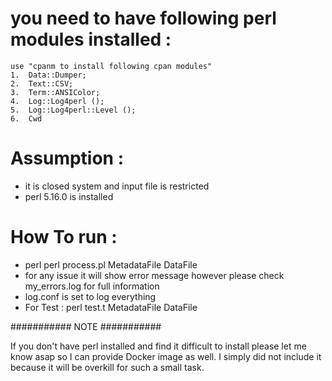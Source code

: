 # you need to have following perl modules installed :

    use "cpanm to install following cpan modules"
    1.  Data::Dumper;
    2.  Text::CSV;
    3.  Term::ANSIColor;
    4.  Log::Log4perl ();
    5.  Log::Log4perl::Level ();
    6.  Cwd

# Assumption :

  - it is closed system and input file is restricted
  - perl 5.16.0 is installed

# How To run :
  - perl perl process.pl MetadataFile DataFile
  - for any issue it will show error message however please check my_errors.log for full information
  - log.conf is set to log everything
  - For Test :  perl test.t MetadataFile DataFile

########### NOTE ###########

If you don't have perl installed and find it difficult to install please let me know asap so I can provide Docker image as well.
I simply did not include it because it will be overkill for such a small task.
